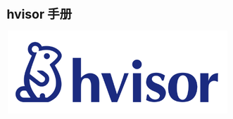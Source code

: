 # hvisor 手册

<p align="center">
    <img src="src/chap01/img/hvisor-logo.svg" alt="hvisor-logo" width="500"><br>
</p>

